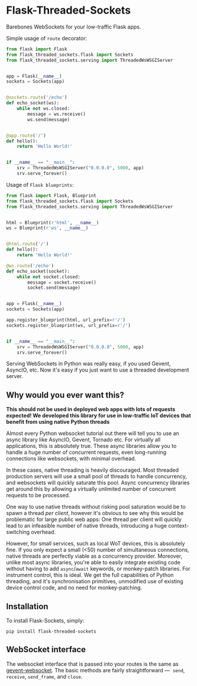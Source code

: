 # Flask-Threaded-Sockets
Barebones WebSockets for your low-traffic Flask apps.

Simple usage of ``route`` decorator:

```python
from flask import Flask
from flask_threaded_sockets.flask import Sockets
from flask_threaded_sockets.serving import ThreadedWsWSGIServer


app = Flask(__name__)
sockets = Sockets(app)


@sockets.route('/echo')
def echo_socket(ws):
    while not ws.closed:
        message = ws.receive()
        ws.send(message)


@app.route('/')
def hello():
    return 'Hello World!'


if __name__ == "__main__":
    srv = ThreadedWsWSGIServer("0.0.0.0", 5000, app)
    srv.serve_forever()
```

Usage of `Flask blueprints`:

```python
from flask import Flask, Blueprint
from flask_threaded_sockets.flask import Sockets
from flask_threaded_sockets.serving import ThreadedWsWSGIServer


html = Blueprint(r'html', __name__)
ws = Blueprint(r'ws', __name__)


@html.route('/')
def hello():
    return 'Hello World!'

@ws.route('/echo')
def echo_socket(socket):
    while not socket.closed:
        message = socket.receive()
        socket.send(message)


app = Flask(__name__)
sockets = Sockets(app)

app.register_blueprint(html, url_prefix=r'/')
sockets.register_blueprint(ws, url_prefix=r'/')


if __name__ == "__main__":
    srv = ThreadedWsWSGIServer("0.0.0.0", 5000, app)
    srv.serve_forever()
```

Serving WebSockets in Python was really easy, if you used Gevent, AsyncIO, etc. Now it's easy if you just want to use a threaded development server.

## Why would you ever want this?

**This should not be used in deployed web apps with lots of requests expected! We developed this library for use in low-traffic IoT devices that benefit from using native Python threads**

Almost every Python websocket tutorial out there will tell you to use an async library like AsyncIO, Gevent, Tornado etc. For virtually all applications, this is absolutely true. These async libraries allow you to handle a huge number of concurrent requests, even long-running connections like websockets, with minimal overhead.

In these cases, native threading is heavily discouraged. Most threaded production servers will use a small pool of threads to handle concurrency, and websockets will quickly saturate this pool. Async concurrency libraries get around this by allowing a virtually unlimited number of concurrent requests to be processed.

One way to use native threads without risking pool saturation would be to spawn a thread *per client*, however it's obvious to see why this would be problematic for large public web apps: One thread per client will quickly lead to an infeasible number of native threads, introducing a huge context-switching overhead.

However, for small services, such as local WoT devices, this is absolutely fine. If you only expect a small (<50) number of simultaneous connections, native threads are perfectly viable as a concurrency provider. Moreover, unlike most async libraries, you're able to easily integrate existing code without having to add `async`/`await` keywords, or monkey-patch libraries. For instrument control, this is ideal. We get the full capabilities of Python threading, and it's synchronisation primitives, unmodified use of existing device control code, and no need for monkey-patching.

## Installation

To install Flask-Sockets, simply:

```pip install flask-threaded-sockets```

## WebSocket interface

The websocket interface that is passed into your routes is the same as
[gevent-websocket](https://bitbucket.org/noppo/gevent-websocket).
The basic methods are fairly straightforward — 
``send``, ``receive``, ``send_frame``, and ``close``.
